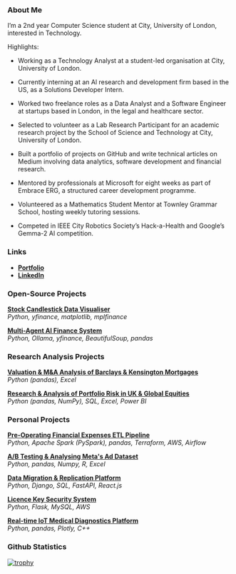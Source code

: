 <h3 align="left">About Me</h3>

I’m a 2nd year Computer Science student at City, University of London, interested in Technology.

Highlights:

- Working as a Technology Analyst at a student-led organisation at City, University of London.

- Currently interning at an Al research and development firm based in the US, as a Solutions Developer Intern.

- Worked two freelance roles as a Data Analyst and a Software Engineer at startups based in London, in the legal and healthcare sector.

- Selected to volunteer as a Lab Research Participant for an academic research project by the School of Science and Technology at City, University of London.

- Built a portfolio of projects on GitHub and write technical articles on Medium involving data analytics, software development and financial research.

- Mentored by professionals at Microsoft for eight weeks as part of Embrace ERG, a structured career development programme.

- Volunteered as a Mathematics Student Mentor at Townley Grammar School, hosting weekly tutoring sessions.

- Competed in IEEE City Robotics Society’s Hack-a-Health and Google’s Gemma-2 AI competition.

<h3 align="left">Links</h3>

- [**Portfolio**](https://www.medium.com/@yusufahmed101)<br>
- [**LinkedIn**](https://www.linkedin.com/in/yusuf-s-ahmed)

<h3 align="left">Open-Source Projects</h3>

[**Stock Candlestick Data Visualiser**](https://github.com/yusuf-s-ahmed/Stock-Visualiser/tree/yusuf/update)  
*Python, yfinance, matplotlib, mplfinance*

[**Multi-Agent AI Finance System**](https://github.com/yusuf-s-ahmed/Multi-AI-Agent-System)  
*Python, Ollama, yfinance, BeautifulSoup, pandas*  


<h3 align="left">Research Analysis Projects</h3>

[**Valuation & M&A Analysis of Barclays & Kensington Mortgages**](https://github.com/yusuf-s-ahmed/Valuation-and-Acquisition-Analysis-of-Barclays-and-Kensington-Mortgages)  
*Python (pandas), Excel*  

[**Research & Analysis of Portfolio Risk in UK & Global Equities**](https://github.com/yusuf-s-ahmed/Portfolio-Risk-Investment-Analysis-of-UK-Equities)  
*Python (pandas, NumPy), SQL, Excel, Power BI*  


<h3 align="left">Personal Projects</h3>

[**Pre-Operating Financial Expenses ETL Pipeline**](https://github.com/yusuf-s-ahmed/Financial-Outflow-ETL-Pipeline)  
*Python, Apache Spark (PySpark), pandas, Terraform, AWS, Airflow*  

[**A/B Testing & Analysing Meta's Ad Dataset**](https://github.com/yusuf-s-ahmed/Meta-Data-Analysis)  
*Python, pandas, Numpy, R, Excel*  

[**Data Migration & Replication Platform**](https://github.com/yusuf-s-ahmed/Cloud-Data-Migration-Tool)  
*Python, Django, SQL, FastAPI, React.js*  

[**Licence Key Security System**](https://github.com/yusuf-s-ahmed/Licence-Key-System)  
*Python, Flask, MySQL, AWS*  

[**Real-time IoT Medical Diagnostics Platform**](https://github.com/yusuf-s-ahmed/Medical-Diagnostics-Analysis)  
*Python, pandas, Plotly, C++*  


<h3 align="left">Github Statistics</h3>

[![trophy](https://github-profile-trophy.vercel.app/?username=yusuf-s-ahmed&theme=flat&title=Commits,Repositories)](https://github.com/ryo-ma/github-profile-trophy)




